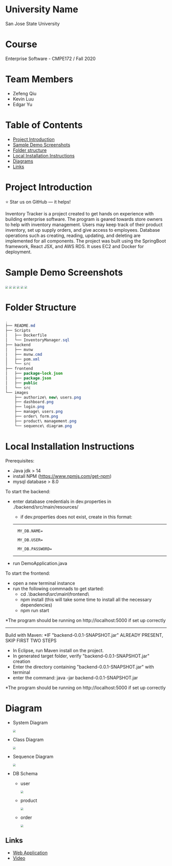 # University Name

San Jose State University

# Course

Enterprise Software - CMPE172 / Fall 2020

# Team Members

* Zefeng Qiu
* Kevin Luu
* Edgar Yu

# Table of Contents

* [Project Introduction](#Project-Introduction)
* [Sample Demo Screenshots](#Sample-Demo-Screenshots)
* [Folder structure](#Folder-structure)
* [Local Installation Instructions](#Local-Installation-Instructions)
* [Diagrams](#Diagrams)
* [Links](#links)



# Project Introduction

:star: Star us on GitHub — it helps!

Inventory Tracker is a project created to get hands on experience with building enterprise software. The program is geared towards store owners to help with inventory management. Users may keep track of their product inventory, set up supply orders, and give access to employees. Database operations such as creating, reading, updating, and deleting are implemented for all components. The project was built using the SpringBoot framework, React JSX, and AWS RDS. It uses EC2 and Docker for deployment.



# Sample Demo Screenshots 

<img src="./images/login.png" style="zoom:50%;" />

<img src="./images/dashboard.png" style="zoom:50%;" />

<img src="./images/product management.png" style="zoom:50%;" />

<img src="./images/order form.png" style="zoom:50%;" />

<img src="./images/manage users.png" style="zoom:50%;" />

<img src="./images/authorize new users.png" style="zoom:50%;" />

# Folder Structure

```java
.
├── README.md
├── Scripts
│   ├── Dockerfile
│   └── InventoryManager.sql
├── backend
│   ├── mvnw
│   ├── mvnw.cmd
│   ├── pom.xml
│   └── src
├── frontend
│   ├── package-lock.json
│   ├── package.json
│   ├── public
│   └── src
└── images
    ├── authorize\ new\ users.png
    ├── dashboard.png
    ├── login.png
    ├── manage\ users.png
    ├── order\ form.png
    ├── product\ management.png
    └── sequence\ diagram.png
```

# Local Installation Instructions

Prerequisites:

- Java jdk > 14
- install NPM (https://www.npmjs.com/get-npm)
- mysql database > 8.0

 
To start the backend:
- enter database credentials in dev.properties in ./backend/src/main/resources/
    - if dev.properties does not exist, create in this format:
    -----
        MY_DB.NAME=
        
        MY_DB.USER=
        
        MY_DB.PASSWORD=
    -----
        
        
- run DemoApplication.java

To start the frontend:
- open a new terminal instance
- run the following commnads to get started:
    - cd .\backend\src\main\frontend\
    - npm install (this will take some time to install all the necessary dependencies)
    - npm run start

*The program should be running on http://localhost:5000 if set up correctly

------------------

Build with Maven:
*IF "backend-0.0.1-SNAPSHOT.jar" ALREADY PRESENT, SKIP FIRST TWO STEPS

- In Eclipse, run Maven install on the project.
- In generated target folder, verify "backend-0.0.1-SNAPSHOT.jar" creation
- Enter the directory containing "backend-0.0.1-SNAPSHOT.jar" with terminal
- enter the command: java -jar backend-0.0.1-SNAPSHOT.jar

*The program should be running on http://localhost:5000 if set up correctly

# Diagram

* System Diagram

  <img src="./images/system architecture.png" style="zoom:50%;" />

* Class Diagram

  <img src="./images/class.png" style="zoom:50%;" />

* Sequence Diagram

  <img src="./images/sequence diagram.png" style="zoom:50%;" />

* DB Schema

  * user

    <img src="./images/user.png" style="zoom:50%;" />

  * product

    <img src="./images/product.png" style="zoom:50%;" />

  * order

    <img src="./images/order.png" style="zoom:50%;" />

## Links

* [Web Application](http://ec2-3-220-67-171.compute-1.amazonaws.com)
* [Video](https://www.youtube.com/watch?v=-8j8O_rk6ZQ&)

